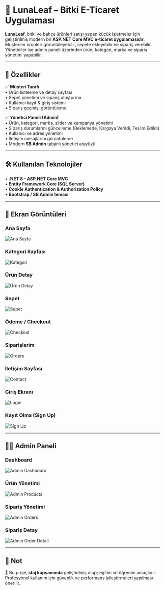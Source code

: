 ﻿# 🌱 LunaLeaf – Bitki E-Ticaret Uygulaması  

**LunaLeaf**, bitki ve bahçe ürünleri satışı yapan küçük işletmeler için geliştirilmiş modern bir **ASP.NET Core MVC e-ticaret uygulamasıdır**.  
Müşteriler ürünleri görüntüleyebilir, sepete ekleyebilir ve sipariş verebilir.  
Yöneticiler ise admin paneli üzerinden ürün, kategori, marka ve sipariş yönetimi yapabilir.  

---

## 🚀 Özellikler  

✅ **Müşteri Tarafı**  
• Ürün listeleme ve detay sayfası  
• Sepet yönetimi ve sipariş oluşturma  
• Kullanıcı kayıt & giriş sistemi  
• Sipariş geçmişi görüntüleme  

✅ **Yönetici Paneli (Admin)**  
• Ürün, kategori, marka, slider ve kampanya yönetimi  
• Sipariş durumlarını güncelleme (Beklemede, Kargoya Verildi, Teslim Edildi)  
• Kullanıcı ve adres yönetimi  
• İletişim mesajlarını görüntüleme  
• Modern **SB Admin** tabanlı yönetici arayüzü  

---

## 🛠 Kullanılan Teknolojiler  

• **.NET 8 – ASP.NET Core MVC**  
• **Entity Framework Core (SQL Server)**  
• **Cookie Authentication & Authorization Policy**  
• **Bootstrap / SB Admin teması**  

---

## 📸 Ekran Görüntüleri

### Ana Sayfa
![Ana Sayfa](screenshots/home.png)

### Kategori Sayfası
![Kategori](screenshots/category.png)

### Ürün Detay
![Ürün Detay](screenshots/product-detail.png)

### Sepet
![Sepet](screenshots/cart.png)

### Ödeme / Checkout
![Checkout](screenshots/checkout.png)

### Siparişlerim
![Orders](screenshots/orders.png)

### İletişim Sayfası
![Contact](screenshots/contact.png)

### Giriş Ekranı
![Login](screenshots/login.png)

### Kayıt Olma (Sign Up)
![Sign Up](screenshots/signup.png)

---

## 👨‍💻 Admin Paneli

### Dashboard
![Admin Dashboard](screenshots/admin-dashboard.png)

### Ürün Yönetimi
![Admin Products](screenshots/admin-products.png)

### Sipariş Yönetimi
![Admin Orders](screenshots/admin-orders.png)

### Sipariş Detay
![Admin Order Detail](screenshots/admin-order-detail.png)


---

## 📌 Not  

📖 Bu proje, **staj kapsamında** geliştirilmiş olup; eğitim ve öğrenim amaçlıdır.  
Profesyonel kullanım için güvenlik ve performans iyileştirmeleri yapılması önerilir.  
